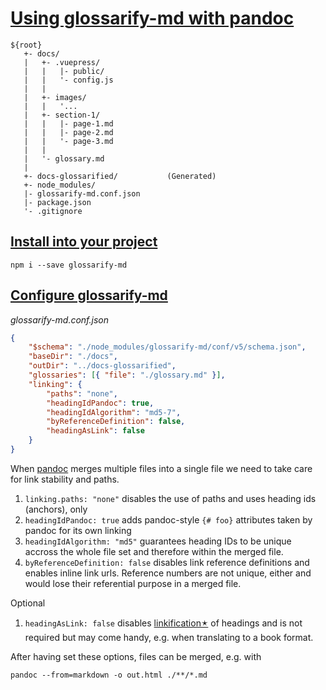 # [Using glossarify-md with pandoc](#using-glossarify-md-with-pandoc)

[pandoc]: https://pandoc.org

    ${root}
       +- docs/
       |   +- .vuepress/
       |   |   |- public/
       |   |   '- config.js
       |   |
       |   +- images/
       |   |   '...
       |   +- section-1/
       |   |   |- page-1.md
       |   |   |- page-2.md
       |   |   '- page-3.md
       |   |
       |   '- glossary.md
       |
       +- docs-glossarified/           (Generated)
       +- node_modules/
       |- glossarify-md.conf.json
       |- package.json
       '- .gitignore

## [Install into your project](#install-into-your-project)

    npm i --save glossarify-md

## [Configure glossarify-md](#configure-glossarify-md)

*glossarify-md.conf.json*

```json
{
    "$schema": "./node_modules/glossarify-md/conf/v5/schema.json",
    "baseDir": "./docs",
    "outDir": "../docs-glossarified",
    "glossaries": [{ "file": "./glossary.md" }],
    "linking": {
        "paths": "none",
        "headingIdPandoc": true,
        "headingIdAlgorithm": "md5-7",
        "byReferenceDefinition": false,
        "headingAsLink": false
    }
}
```

When [pandoc] merges multiple files into a single file we need to take care for
link stability and paths.

1.  `linking.paths: "none"` disables the use of paths and uses heading ids
    (anchors), only
2.  `headingIdPandoc: true` adds pandoc-style `{# foo}` attributes taken by
    pandoc for its own linking
3.  `headingIdAlgorithm: "md5"` guarantees heading IDs to be unique accross the
    whole file set and therefore within the merged file.
4.  `byReferenceDefinition: false` disables link reference definitions and enables
    inline link urls. Reference numbers are not unique, either and would lose
    their referential purpose in a merged file.

Optional

1.  `headingAsLink: false` disables [linkification🟉][1] of headings and is
    not required but may come handy, e.g. when translating to a book format.

After having set these options, files can be merged, e.g. with

    pandoc --from=markdown -o out.html ./**/*.md

[1]: ./glossary.md#linkification "Process of searching for a term in document A matching a heading phrase in
document B and replacing the term in document A with a Markdown link pointing
onto the term definition in document B."
